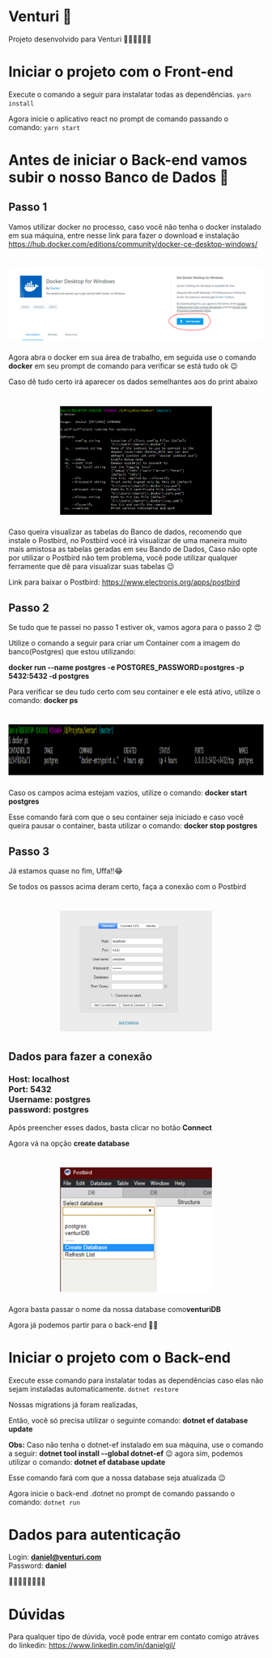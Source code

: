 # Venturi 🚀

Projeto desenvolvido para Venturi 🥰🚀🐱‍💻🐱‍🏍

# Iniciar o projeto com o Front-end

Execute o comando a seguir para instalatar todas as dependências.
`yarn install`

Agora inicie o aplicativo react no prompt de comando passando o comando: `yarn start`

# Antes de iniciar o Back-end vamos subir o nosso Banco de Dados 🤩

## Passo 1

Vamos utilizar docker no processo, caso você não tenha o docker instalado em sua máquina,
entre nesse link para fazer o download e instalação https://hub.docker.com/editions/community/docker-ce-desktop-windows/

<h1 align="center">
  <img src="/readme-assets/docker.PNG" width="500"/>
</h1>

Agora abra o docker em sua área de trabalho, em seguida use o comando <strong>docker</strong> em seu prompt de comando para verificar se está tudo ok 😉

Caso dê tudo certo irá aparecer os dados semelhantes aos do print abaixo

<h1 align="center">
  <img src="/readme-assets/dockerCommand.PNG" width="300"/>
</h1>

Caso queira visualizar as tabelas do Banco de dados, recomendo que instale o Postbird, no Postbird você irá visualizar de uma maneira muito mais amistosa as tabelas geradas em seu Bando de Dados, Caso não opte por utilizar o Postbird não tem problema, você pode utilizar qualquer ferramente que dê para visualizar suas tabelas 😉

Link para baixar o Postbird: https://www.electronjs.org/apps/postbird

## Passo 2

Se tudo que te passei no passo 1 estiver ok, vamos agora para o passo 2 😍

Utilize o comando a seguir para criar um Container com a imagem do banco(Postgres) que estou utilizando:

<strong>docker run --name postgres -e POSTGRES_PASSWORD=postgres -p 5432:5432 -d postgres</strong>

Para verificar se deu tudo certo com seu container e ele está ativo, utilize o comando: <strong>docker ps</strong>

<h1 align="center">
  <img src="/readme-assets/dockerPS.PNG" width="600" height="100"/>
</h1>

Caso os campos acima estejam vazios, utilize o comando: <strong>docker start postgres</strong>

Esse comando fará com que o seu container seja iniciado e caso você queira pausar o container, basta utilizar o comando: <strong>docker stop postgres</strong>

## Passo 3

Já estamos quase no fim, Uffa!!😂

Se todos os passos acima deram certo, faça a conexão com o Postbird

<h1 align="center">
  <img src="/readme-assets/postbird.PNG" width="300"/>
</h1>

## Dados para fazer a conexão

<h3>Host: localhost
<br>
Port: 5432
<br>
Username: postgres
<br>
password: postgres
</h3>

Após preencher esses dados, basta clicar no botão <strong>Connect</strong>

Agora vá na opção <strong>create database</strong>

<h1 align="center">
  <img src="/readme-assets/createDatabase.PNG" width="300"/>
</h1>

Agora basta passar o nome da nossa database como<strong>venturiDB</strong>

Agora já podemos partir para o back-end 🐱‍🏍

# Iniciar o projeto com o Back-end

Execute esse comando para instalatar todas as dependências caso elas não sejam instaladas automaticamente.
`dotnet restore`

Nossas migrations já foram realizadas,

Então, você só precisa utilizar o seguinte comando: <strong>dotnet ef database update</strong>

<strong>Obs:</strong> Caso não tenha o dotnet-ef instalado em sua máquina, use o comando a seguir: <strong>dotnet tool install --global dotnet-ef</strong> 😉 agora sim, podemos utilizar o comando: <strong>dotnet ef database update</strong>

Esse comando fará com que a nossa database seja atualizada 😉

Agora inicie o back-end .dotnet no prompt de comando passando o comando: `dotnet run`

# Dados para autenticação

Login: <strong>daniel@venturi.com</strong>
<br>
Password: <strong>daniel</strong>

🐱‍🏍🚀🐱‍👤🐱‍💻🤩

# Dúvidas

Para qualquer tipo de dúvida, você pode entrar em contato comigo atráves do linkedin: https://www.linkedin.com/in/danielgjl/
